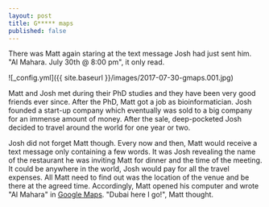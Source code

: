 ```yaml
---
layout: post
title: G***** maps
published: false
---
```


There was Matt again staring at the text message Josh had just sent him. "Al Mahara. July 30th @ 8:00 pm", it only read.

![_config.yml]({{ site.baseurl }}/images/2017-07-30-gmaps.001.jpg)

Matt and Josh met during their PhD studies and they have been very good friends ever since. After the PhD, Matt got a job as bioinformatician. Josh founded a start-up company which eventually was sold to a big company for an immense amount of money. After the sale, deep-pocketed Josh decided to travel around the world for one year or two.

Josh did not forget Matt though. Every now and then, Matt would receive a text message only containing a few words. It was Josh revealing the name of the restaurant he was inviting Matt for dinner and the time of the meeting. It could be anywhere in the world, Josh would pay for all the travel expenses. All Matt need to find out was the location of the venue and be there at the agreed time. Accordingly, Matt opened his computer and wrote "Al Mahara" in [Google Maps](https://www.google.es/maps). "Dubai here I go!", Matt thought. 

